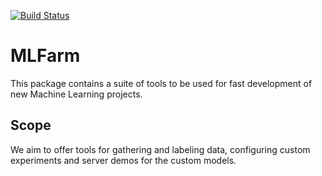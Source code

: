 [![Build Status](https://dev.azure.com/mlfarm/mlfarm/_apis/build/status/MLFarm.CI.Test?branchName=master)](https://dev.azure.com/mlfarm/mlfarm/_build/latest?definitionId=1&branchName=master)

# MLFarm

This package contains a suite of tools to be used for fast development of new Machine Learning projects.

## Scope

We aim to offer tools for gathering and labeling data, configuring custom experiments and server demos for the custom models.